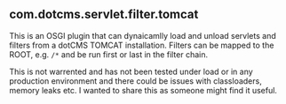 ## com.dotcms.servlet.filter.tomcat

This is an OSGI plugin that can dynaicamlly load and unload servlets and filters from a dotCMS TOMCAT installation.  Filters can be mapped to the ROOT, e.g. `/*` and be run first or last in the filter chain.

This is not warrented and has not been tested under load or in any production environment and there could be issues with classloaders, memory leaks etc.  I wanted to share this as someone might find it useful.
